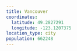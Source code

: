 ```yaml
---
title: Vancouver
coordinates:
  latitude: 49.2827291
  longitude: -123.1207375
location_type: city
population: 662248
---
```


